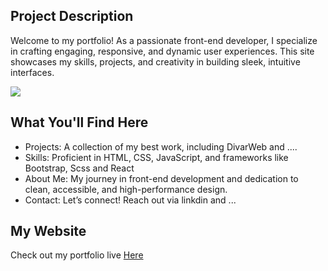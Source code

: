 ## Project Description

Welcome to my portfolio! As a passionate front-end developer, I specialize in crafting engaging, responsive, and dynamic user experiences. This site showcases my skills, projects, and creativity in building sleek, intuitive interfaces.

<img src="https://github.com/Mobina-Karimi/Portfolio-Web/blob/main/MobinaWeb.png"/>

## What You'll Find Here

<ul>
 <li>Projects: A collection of my best work, including DivarWeb and ....</li>
 <li>Skills: Proficient in HTML, CSS, JavaScript, and frameworks like Bootstrap, Scss and React</li>
 <li>About Me: My journey in front-end development and dedication to clean, accessible, and high-performance design.</li>
 <li>Contact: Let’s connect! Reach out via linkdin and ...</li>
</ul>

## My Website

Check out my portfolio live <a href="https://mobina-karimi-portfolio-web.vercel.app/">Here </a>
